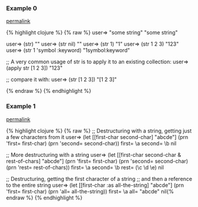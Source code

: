 ### Example 0
[permalink](#example-0)

{% highlight clojure %}
{% raw %}
user=> "some string"
"some string"

user=> (str)
""
user=> (str nil)
""
user=> (str 1)
"1"
user=> (str 1 2 3)
"123"
user=> (str 1 'symbol :keyword)
"1symbol:keyword"

;; A very common usage of str is to apply it to an existing collection:
user=> (apply str [1 2 3])
"123"

;; compare it with:
user=> (str [1 2 3])
"[1 2 3]"

{% endraw %}
{% endhighlight %}


### Example 1
[permalink](#example-1)

{% highlight clojure %}
{% raw %}
;; Destructuring with a string, getting just a few characters from it
user=> (let [[first-char second-char] "abcde"]
         (prn 'first= first-char)
         (prn 'second= second-char))
first= \a
second= \b
nil

;; More destructuring with a string
user=> (let [[first-char second-char & rest-of-chars] "abcde"]
         (prn 'first= first-char)
         (prn 'second= second-char)
         (prn 'rest= rest-of-chars))
first= \a
second= \b
rest= (\c \d \e)
nil

;; Destructuring, getting the first character of a string
;; and then a reference to the entire string
user=> (let [[first-char :as all-the-string] "abcde"]
         (prn 'first= first-char)
         (prn 'all= all-the-string))
first= \a
all= "abcde"
nil{% endraw %}
{% endhighlight %}


